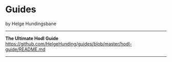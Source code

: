 # Guides
by Helge Hundingsbane

---

**The Ultimate Hodl Guide**
https://github.com/HelgeHunding/guides/blob/master/hodl-guide/README.md

---
